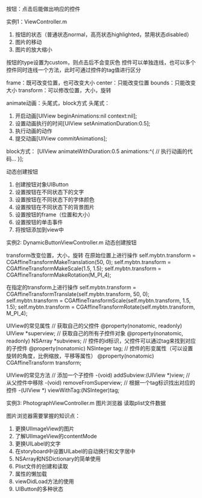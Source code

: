 按钮：点击后能做出响应的控件

实例1：ViewController.m
1. 按钮的状态（普通状态normal，高亮状态highlighted，禁用状态disabled）
2. 图片的移动
3. 图片的放大缩小

按钮的type设置为custom，则点击后不会变灰色
控件可以单独连线，也可以多个控件同时连线一个方法，此时可通过控件的tag值进行区分

frame：既可改变位置，也可改变大小
center：只能改变位置
bounds：只能改变大小
transform：可以修改位置，大小，旋转

animate动画：头尾式，block方式
头尾式：
1. 开启动画[UIView beginAnimations:nil context:nil];
2. 设置动画执行的时间[UIView setAnimationDuration:0.5];
3. 执行动画的动作
4. 提交动画[UIView commitAnimations];

block方式：
[UIView animateWithDuration:0.5 animations:^{
// 执行动画的代码...
}];

动态创建按钮
1. 创建按钮对象UIButton
2. 设置按钮在不同状态下的文字
3. 设置按钮在不同状态下的字体颜色
4. 设置按钮在不同状态下的背景图片
5. 设置按钮的frame（位置和大小）
6. 设置按钮的单击事件
7. 将按钮添加到view中

实例2: DynamicButtonViewController.m
动态创建按钮

transform改变位置，大小，旋转
在原始位置上进行操作
self.mybtn.transform = CGAffineTransformMakeTranslation(50, 0);
self.mybtn.transform = CGAffineTransformMakeScale(1.5, 1.5);
self.mybtn.transform = CGAffineTransformMakeRotation(M_PI_4);

在指定的transform上进行操作
self.mybtn.transform = CGAffineTransformTranslate(self.mybtn.transform, 50, 0);
self.mybtn.transform = CGAffineTransformScale(self.mybtn.transform, 1.5, 1.5);
self.mybtn.transform = CGAffineTransformRotate(self.mybtn.transform, M_PI_4);

UIView的常见属性
// 获取自己的父控件
@property(nonatomic, readonly) UIView *superview;
// 获取自己的所有子控件对象
@property(nonatomic, readonly) NSArray *subviews;
// 控件的id标识，父控件可以通过tag来找到对应的子控件
@property(nonatomic) NSInteger tag;
// 控件的形变属性（可以设置旋转的角度，比例缩放，平移等属性）
@property(nonatomic) CGAffineTransform transform;

UIView的常见方法
// 添加一个子控件
-(void) addSubview:(UIView *)view;
// 从父控件中移除
-(void) removeFromSuperview;
// 根据一个tag标识找出对应的控件
-(UIView *) viewWithTag:(NSInteger)tag;

实例3: PhotographViewController.m
图片浏览器
读取plist文件数据


图片浏览器需要掌握的知识点：
1. 更换UIImageView的图片
2. 了解UIImageView的contentMode
3. 更换UILabel的文字
4. 在storyboard中设置UILabel的自动换行和文字居中
5. NSArray和NSDictionary的简单使用
6. Plist文件的创建和读取
7. 属性的懒加载
8. viewDidLoad方法的使用
9. UIButton的多种状态
